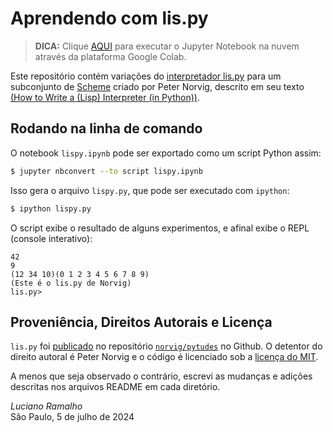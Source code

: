 # Aprendendo com lis.py

> **DICA:** Clique
[AQUI](https://colab.research.google.com/github/pythonfluente/gambiconf2024/blob/lispy.ipynb)
para executar o Jupyter Notebook na nuvem através da plataforma Google Colab.

Este repositório contém variações do
[interpretador lis.py](https://github.com/norvig/pytudes/blob/c33cd6835a506a57d9fe73e3a8317d49babb13e8/py/lis.py)
para um subconjunto de
[Scheme](https://en.wikipedia.org/wiki/Scheme_(programming_language))
criado por Peter Norvig, descrito em seu texto
[(How to Write a (Lisp) Interpreter (in Python))](https://norvig.com/lispy.html).


## Rodando na linha de comando

O notebook `lispy.ipynb` pode ser exportado como um script Python assim:

```bash
$ jupyter nbconvert --to script lispy.ipynb
```

Isso gera o arquivo `lispy.py`, que pode ser executado com `ipython`:

```bash
$ ipython lispy.py
```
 
O script exibe o resultado de alguns experimentos, e afinal exibe o REPL (console interativo):

```
42
9
(12 34 10)(0 1 2 3 4 5 6 7 8 9)
(Este é o lis.py de Norvig)
lis.py> 
```


## Proveniência, Direitos Autorais e Licença

`lis.py` foi
[publicado](https://github.com/norvig/pytudes/blob/c33cd6835a506a57d9fe73e3a8317d49babb13e8/py/lis.py)
no repositório [`norvig/pytudes`](https://github.com/norvig/pytudes) no Github.
O detentor do direito autoral é Peter Norvig e o código é licenciado sob a
[licença do MIT](https://github.com/norvig/pytudes/blob/60168bce8cdfacf57c92a5b2979f0b2e95367753/LICENSE).

A menos que seja observado o contrário,
escrevi as mudanças e adições descritas nos arquivos README em cada diretório.

*Luciano Ramalho*<br/>
São Paulo, 5 de julho de 2024
